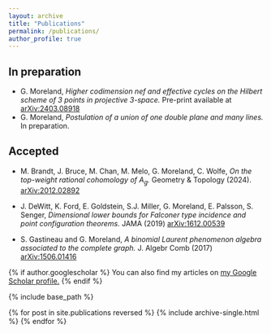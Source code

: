 ```yaml
---
layout: archive
title: "Publications"
permalink: /publications/
author_profile: true
---
```


In preparation
------
* G. Moreland, *Higher codimension nef and effective cycles on the Hilbert scheme of 3 points in projective 3-space.*
  Pre-print available at [arXiv:2403.08918](https://arxiv.org/abs/2403.08918)
* G. Moreland, *Postulation of a union of one double plane and many lines.* In preparation.

Accepted
------
* M. Brandt, J. Bruce, M. Chan, M. Melo, G. Moreland, C. Wolfe, *On the top-weight rational cohomology of $A_g$.* Geometry & Topology (2024).
[arXiv:2012.02892](https://arxiv.org/abs/2012.02892)

* J. DeWitt, K. Ford, E. Goldstein, S.J. Miller, G. Moreland, E. Palsson, S. Senger, *Dimensional lower bounds for Falconer type incidence and point configuration theorems.* JAMA (2019)
[arXiv:1612.00539](https://arxiv.org/abs/1612.00539)

* S. Gastineau and G. Moreland, *A binomial Laurent phenomenon algebra associated to the complete graph.* J. Algebr Comb (2017)
[arXiv:1506.01416](https://arxiv.org/abs/1506.01416)

{% if author.googlescholar %}
  You can also find my articles on <u><a href="{{author.googlescholar}}">my Google Scholar profile</a>.</u>
{% endif %}

{% include base_path %}

{% for post in site.publications reversed %}
  {% include archive-single.html %}
{% endfor %}
